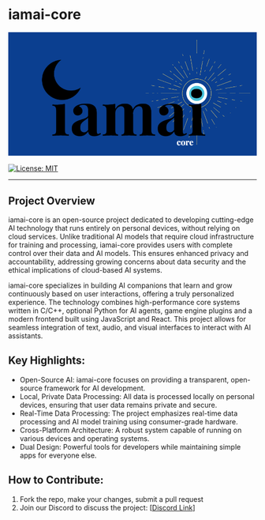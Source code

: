 # iamai-core
<img width="600" alt="iamai_logo_2" src="iamai-core-logo-bkg-908x451.png" />

[![License: MIT](https://img.shields.io/badge/license-MIT-blue.svg)](https://opensource.org/licenses/MIT)

----

## Project Overview

iamai-core is an open-source project dedicated to developing cutting-edge AI technology that runs entirely on personal devices, without relying on cloud services. Unlike traditional AI models that require cloud infrastructure for training and processing, iamai-core provides users with complete control over their data and AI models. This ensures enhanced privacy and accountability, addressing growing concerns about data security and the ethical implications of cloud-based AI systems.

iamai-core specializes in building AI companions that learn and grow continuously based on user interactions, offering a truly personalized experience. The technology combines high-performance core systems written in C/C++, optional Python for AI agents, game engine plugins and a modern frontend built using JavaScript and React. This project allows for seamless integration of text, audio, and visual interfaces to interact with AI assistants.

## Key Highlights:
- Open-Source AI: iamai-core focuses on providing a transparent, open-source framework for AI development.
- Local, Private Data Processing: All data is processed locally on personal devices, ensuring that user data remains private and secure.
- Real-Time Data Processing: The project emphasizes real-time data processing and AI model training using consumer-grade hardware.
- Cross-Platform Architecture: A robust system capable of running on various devices and operating systems.
- Dual Design: Powerful tools for developers while maintaining simple apps for everyone else.

## How to Contribute:
1. Fork the repo, make your changes, submit a pull request
2. Join our Discord to discuss the project: [[Discord Link](https://discord.gg/6TdQR7Ht3U)]

